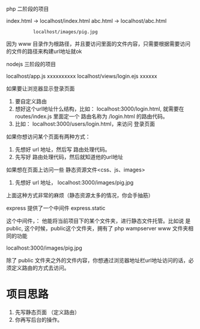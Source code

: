 php  二阶段的项目

  index.html   ->  localhost/index.html
  abc.html -> localhost/abc.html

              localhost/images/pig.jpg


  因为  www 目录作为根路径，并且要访问里面的文件内容，只需要根据需要访问的文件的路径来构建url地址就ok



nodejs 三阶段的项目


  localhost/app.js  xxxxxxxxxx
  localhost/views/login.ejs    xxxxxx



  如果要让浏览器显示登录页面

  1. 要自定义路由
  2. 想好这个url地址什么结构，比如： localhost:3000/login.html, 就需要在 routes/index.js 里面定一个 路由名称为 /login.html 的路由代码。
  3. 比如： localhost:3000/users/login.html，来访问 登录页面

  
  如果你想访问某个页面有两种方式：

  1. 先想好 url 地址，然后写 路由处理代码。
  2. 先写好 路由处理代码，然后就知道他的url地址


  如果想在页面上访问一些 静态资源文件<css、js、images>

  1. 先想好 url 地址， localhost:3000/images/pig.jpg

  上面这种方式非常的麻烦（静态资源太多的情况，你会手抽筋）

  express 提供了一个中间件  express.static

  这个中间件，： 他能将当前项目下的某个文件夹，进行静态文件托管。比如说 是 public,
  这个时候，public这个文件夹，拥有了 php wampserver www 文件夹相同的功能

  localhost:3000/images/pig.jpg


  除了 public 文件夹之外的文件内容，你想通过浏览器地址栏url地址访问的话，必须定义路由的方式去访问。



# 项目思路

1. 先写静态页面 （定义路由）
2. 你再写后台的操作。
